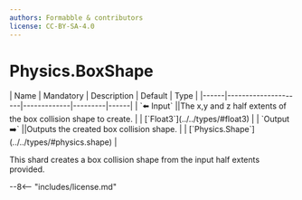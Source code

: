 ```yaml
---
authors: Formabble & contributors
license: CC-BY-SA-4.0
---
```



# Physics.BoxShape

<div class="sh-parameters" markdown="1">
| Name | Mandatory | Description | Default | Type |
|------|---------------------|-------------|---------|------|
| `⬅️ Input` ||The x,y and z half extents of the box collision shape to create. | | [`Float3`](../../types/#float3) |
| `Output ➡️` ||Outputs the created box collision shape. | | [`Physics.Shape`](../../types/#physics.shape) |

</div>

This shard creates a box collision shape from the input half extents provided.

--8<-- "includes/license.md"

